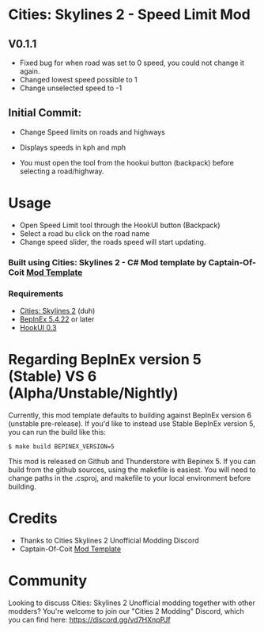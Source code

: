 # Cities: Skylines 2 - Speed Limit Mod

## V0.1.1
- Fixed bug for when road was set to 0 speed, you could not change it again.
 - Changed lowest speed possible to 1
 - Change unselected speed to -1

## Initial Commit:
- Change Speed limits on roads and highways
- Displays speeds in kph and mph

- You must open the tool from the hookui button (backpack) before selecting a road/highway.

# Usage
- Open Speed Limit tool through the HookUI button (Backpack)
- Select a road bu click on the road name
- Change speed slider, the roads speed will start updating.

### Built using Cities: Skylines 2 - C# Mod template by Captain-Of-Coit [Mod Template](https://github.com/Captain-Of-Coit/cities-skylines-2-mod-template)

### Requirements

- [Cities: Skylines 2](https://store.steampowered.com/app/949230/Cities_Skylines_II/) (duh)
- [BepInEx 5.4.22](https://github.com/BepInEx/BepInEx/releases) or later
- [HookUI 0.3](https://github.com/Captain-Of-Coit/hookui)

# Regarding BepInEx version 5 (Stable) VS 6 (Alpha/Unstable/Nightly)

Currently, this mod template defaults to building against BepInEx version 6 (unstable pre-release). If you'd like to instead use Stable BepInEx version 5, you can run the build like this:

```
$ make build BEPINEX_VERSION=5
```
This mod is released on Github and Thunderstore with Bepinex 5.
If you can build from the github sources, using the makefile is easiest. You will need to change paths in the .csproj, and makefile to your local environment before building.

# Credits

- Thanks to Cities Skylines 2 Unofficial Modding Discord
- Captain-Of-Coit [Mod Template](https://github.com/Captain-Of-Coit/cities-skylines-2-mod-template)

# Community

Looking to discuss Cities: Skylines 2 Unofficial modding together with other modders? You're welcome to join our "Cities 2 Modding" Discord, which you can find here: https://discord.gg/vd7HXnpPJf
